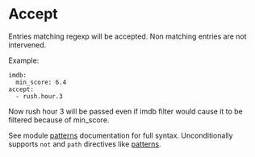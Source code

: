 # Accept


Entries matching regexp will be accepted.
Non matching entries are not intervened.

Example:

```
imdb:
  min_score: 6.4
accept:
  - rush.hour.3
```

Now rush hour 3 will be passed even if imdb filter would cause it
to be filtered because of min_score.

See module [patterns](/FilterPatterns) documentation for full syntax.
Unconditionally supports `not` and `path` directives like [patterns](/FilterPatterns).